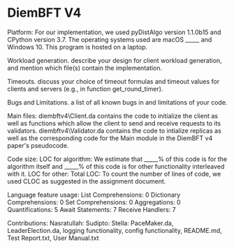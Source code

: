 # DiemBFT V4

Platform:
For our implementation, we used pyDistAlgo version 1.1.0b15 and CPython version 3.7. The operating systems used are macOS _____ and Windows 10. This program is hosted on a laptop.


Workload generation.  describe your design for client workload generation, and mention which file(s) contain the implementation.


Timeouts.  discuss your choice of timeout formulas and timeout values for clients and servers (e.g., in function get_round_timer).


Bugs and Limitations.  a list of all known bugs in and limitations of your code.


Main files:
diembftv4\Client.da contains the code to initialize the client as well as functions which allow the client to send and receive requests to its validators.
diembftv4\Validator.da contains the code to intialize replicas as well as the corresponding code for the Main module in the DiemBFT v4 paper's pseudocode.  


Code size:
LOC for algorithm:
We estimate that _____% of this code is for the algorithm itself and _____% of this code is for other functionality interleaved with it.
LOC for other:
Total LOC:
To count the number of lines of code, we used CLOC as suggested in the assignment document.


Language feature usage:
List Comprehensions: 0
Dictionary Comprehensions: 0
Set Comprehensions: 0
Aggregations: 0
Quantifications: 5
Await Statements: 7
Receive Handlers: 7


Contributions:
Nasratullah:
Sudipto:
Stella: PaceMaker.da, LeaderElection.da, logging functionality, config functionality, README.md, Test Report.txt, User Manual.txt



